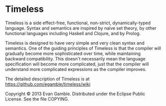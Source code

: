 Timeless
========

Timeless is a side effect-free, functional, non-strict, dynamically-typed language. Syntax and semantics are inspired by naïve set theory, by other functional languages including Haskell and Clojure, and by Prolog.

Timeless is designed to have very simple and very clean syntax and semantics. One of the guiding principles of Timeless is that the compiler will gradually become more sophisticated over time, while maintaining backward compatibility. This doesn't necessarily mean the language specification will become more complicated, just that the compiler will understand more complicated expressions as the compiler improves.

The detailed description of Timeless is at https://github.com/egamble/timeless/wiki

Copyright © 2013 Evan Gamble. Distributed under the Eclipse Public License. See the file COPYING.
